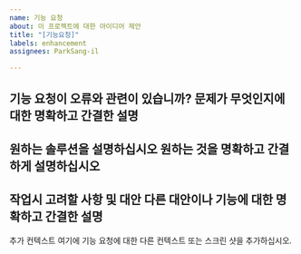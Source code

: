 ```yaml
---
name: 기능 요청
about: 이 프로젝트에 대한 아이디어 제안
title: "[기능요청]"
labels: enhancement
assignees: ParkSang-il

---
```


기능 요청이 오류와 관련이 있습니까? 
문제가 무엇인지에 대한 명확하고 간결한 설명
-
원하는 솔루션을 설명하십시오
원하는 것을 명확하고 간결하게 설명하십시오
-

작업시 고려할 사항 및 대안
다른 대안이나 기능에 대한 명확하고 간결한 설명
-

추가 컨텍스트
여기에 기능 요청에 대한 다른 컨텍스트 또는 스크린 샷을 추가하십시오.
